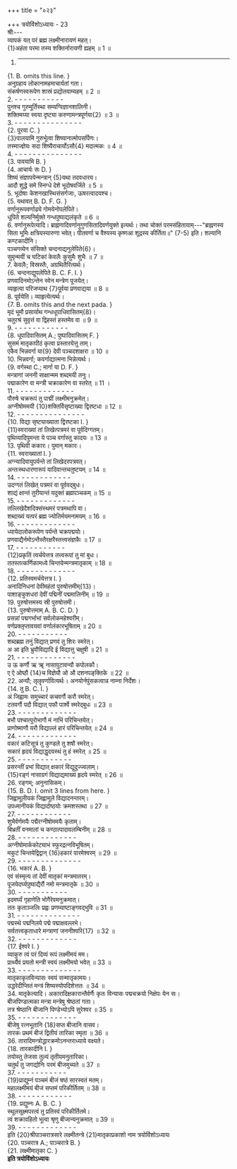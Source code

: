 +++
title = "०२३"

+++
त्रयोविंशोऽध्यायः - 23  
श्रीः---  
व्यापकं यत् परं ब्रह्म लक्ष्मीनारायणं महत्।  
{1}अहंता परमा तस्य शक्तिर्नारायणी ह्यहम् ॥ 1 ॥  
1. - - - - - - - - - - - - - -  
{1. B. omits this line. }  
अनुग्रहाय लोकानामहमाचार्यतां गता।  
संकर्षणस्वरूपेण शास्रं प्रद्योतयाम्यहम् ॥ 2 ॥  
2. - - - - - - - - - - -  
पुनश्च गुरुमूर्तिस्था सम्यग्विज्ञानशालिनी।  
शक्तिमय्या स्वया दृष्ट्या करुणामन्त्रपूर्णया{2} ॥ 3 ॥  
3. - - - - - - - - - - - - - - -  
{2. पूरया C. }  
{3}पालयामि गुरुर्भूत्वा शिष्यानात्मोपसर्पिणः।  
तस्माज्ज्ञेयः सदा शिष्यैराचार्योऽसौ{4} मदात्मकः ॥ 4 ॥  
4. - - - - - - - - - - - - - - -  
{3. पावयामि B. }  
{4. आचार्यः सः D. }  
शिष्यं संज्ञापयेन्मन्त्रान् {5}यथा तदवधारय।  
आदौ शुद्धे समे स्निग्धे देशे भूदोषवर्जिते ॥ 5 ॥  
5. भूदोषाः केशनखास्थिसंसर्गजाः, ऊषरत्वादयश्च।  
{5. यथावत् B. D. F. G. }  
वर्णानुरूपवर्णाढ्ये गोमयेनोपलेपिते।  
धूपिते शल्यनिर्मुक्ते गन्धपुष्पाद्यलंकृते ॥ 6 ॥  
6. वर्णानुरूपेत्यादि। ब्राह्नणादिवर्णानुगुणसितादिवर्णयुक्ते इत्यर्थः। तथा चोक्तं परमसंहितायाम्---"ब्राह्नणस्य सिता भूमिः क्षत्रियस्यारुणा भवेत्। पीतवर्णा च वैश्यस्य कृष्णआ शूद्रस्य कीर्तिता॥" (7-5) इति। शल्यानि कण्टकादीनि।  
पञ्चगव्येन संसिक्ते चन्दनाद्यनुलेपिते{6}।  
सुमृन्मयीं च घटिकां केवलैः कुसुमैः शुभैः ॥ 7 ॥  
7. केवलैः; विस्रस्तैः, अग्रथितैरित्यर्थः।  
{6. चन्दनाद्युपलेपिते B. C. F. I. }  
प्रणवादिनमोऽन्तेन स्वेन मन्त्रेण पूजयेत्।  
व्याहृत्या परिजप्याथ {7}पूर्वया प्रणवाद्यया ॥ 8 ॥  
8. पूर्वयेति। व्याहृत्येत्यर्थः।  
{7. B. omits this and the next pada. }  
मृदं भूमौ प्रसार्याथ गन्धधूपाधिवासितम्{8}।  
चतुरश्रं सुवृत्तं वा द्विहस्तं हस्तमेव वा ॥ 9 ॥  
9. - - - - - - - - - - - -  
{8. धूपादिवासितम् A.; पुष्पादिवासितम् F. }  
सुसमं मातृकापीठं कृत्वा प्रस्तारयेत्तु ताम्।  
एकैव भिन्नवर्गा या{9} देवी पञ्चदशाक्षरा ॥ 10 ॥  
10. भिन्नवर्गा; कवर्गाद्यात्मना भिन्नेत्यर्थः।  
{9. वर्गस्था C.; मार्गा या D. F. }  
मन्त्राणां जननी साक्षान्मम शब्दमयी तनुः।  
पद्माकारेण वा मन्त्री चक्राकारेण वा स्तरेत् ॥ 11 ।  
11. - - - - - - - - - - - - -  
पौरुषे चक्ररूपं तु पाद्मीं लक्ष्मीमनुक्रमेत्।  
अग्नीषोममयी {10}शक्तिर्विसृष्टाख्या द्विरष्टधा ॥ 12 ॥  
12. - - - - - - - - - - - - - - -  
{10. विद्या सृष्ट्याख्याता द्विरष्टका I. }  
{11}स्वराख्यां तां लिखेत्पत्रमरं वा पूर्वदिग्गतम्।  
पृथिव्यादिपुमन्ता ये पञ्च वर्गास्तु कादयः ॥ 13 ॥  
13. पृथिवी ककारः। पुमान् मकारः।  
{11. स्वराख्यातां I. }  
अग्न्यादिवायुपर्यन्ते तां लिखेदरपत्रवत्।  
अन्तःस्थधारणारूपं यादिवान्तचतुष्टयम् ॥ 14 ॥  
14. - - - - - - - - - - - -  
उदग्गतं लिखेत् पत्रमरं वा पूर्ववद्बुधः।  
शाद्यं क्षान्तं तुरीयान्तं यदुक्तं ब्रह्मपञ्चकम् ॥ 15 ॥  
15. - - - - - - - - - - - - -  
तल्लिखेदैशदिक्संस्थमरं पत्रमथापि वा।  
शब्दाख्यं यत्परं ब्रह्म ज्योतिर्मयमनामयम् ॥ 16 ॥  
16. - - - - - - - - - - - - -  
ध्यायेदालोकरूपेण पर्यन्ते चक्रपद्मयोः।  
प्रणवाद्यैर्नमोऽन्तैस्तैरक्षरैस्तत्त्वसंज्ञकैः ॥ 17 ॥  
17. - - - - - - - - - - -  
{12}प्रकृतिं त्वर्चयेत्तत्र तत्त्वरूपां तु मां बुधः।  
ततस्तत्कर्णिकामध्ये चिन्तयेन्मन्त्रमातृकाम् ॥ 18 ॥  
18. - - - - - - - - - - - - -  
{12. प्रतिस्वमर्चयेत्तत्र I. }  
अनादिनिधनां देवीमहंतां पुरुषोत्तमीम्{13}।  
पाशाङ्‌कुशधरां देवीं पद्मिनीं पद्ममालिनीम् ॥ 19 ॥  
19. पुरुषोत्तमस्य स्री पुरुषोत्तमी।  
{13. पुरुषोत्तमाम् A. B. C. D. }  
प्रसन्नां पद्मगर्भाभां सर्वलोकमहेश्वरीम्।  
वर्णप्रक्लृप्तावयवां वर्णालंकारभूषिताम् ॥ 20 ॥  
20. - - - - - - - - - - -  
शब्दब्रह्म तनुं विद्यात् प्रणवं तु शिरः स्मरेत्।  
अ आ इति भ्रुवौविद्यादि ई विद्यात्तु चक्षुषी ॥ 21 ॥  
21. - - - - - - - - - - - - -  
उ ऊ कर्णौ ऋ ॠ नासापुटावन्यौ कपोलकौ।  
ए ऐ ओष्ठौ {14}च विज्ञेयौ ओ औ दशनपङ्‌क्तिके ॥ 22 ॥  
22. अन्यौ; लृलॄवर्णावित्यर्थः। अनयोर्नपुंसकत्वान्न नाम्ना निर्देशः।  
{14. तु B. C. I. }  
अं जिह्वामः समुच्चारं कचवर्गौ करौ स्मरेत्।  
टतवर्गौ पदौ विद्यात् पफौ पार्श्वे स्मरेद्बुधः ॥ 23 ॥  
23. - - - - - - - - - - - - -  
बभौ पश्चात्पुरोभागौ मं नाभिं परिचिन्तयेत्।  
प्राणोष्माणौ यरौ विद्याल्लं हारं परिचिन्तयेत् ॥ 24 ॥  
24. - - - - - - - - - - - - -  
वकारं कटिसूत्रं तु कुण्डले तु शषौ स्मरेत्।  
सकारं हृदयं विद्याद्धृदयस्थं तु हं स्मरेत् ॥ 25 ॥  
25. - - - - - - - - - - - -  
प्रसरन्तीं प्रभां विद्यात् क्षकारं विद्युदुज्ज्वलाम्।  
{15}रङ्गं नासाग्रगं विद्याद्यमाख्यं हृदये स्मरेत् ॥ 26 ॥  
26. रङ्गम्; अनुनासिकम्।  
{15. B. D. I. omit 3 lines from here. }  
जिह्वामूलीयकं जिह्वामूले विद्यादनन्तरम्।  
उपध्मानीयकं विद्यादोष्ठयोः क्रमशस्तथा ॥ 27 ॥  
27. - - - - - - - - - - - -  
शुभैर्वर्णमयैः पद्मैरग्नीषोममयैः कृताम्।  
बिभ्रतीं वनमालां च कण्ठात्पादावलम्बिनीम् ॥ 28 ॥  
28. - - - - - - - - - - - - -  
अग्नीषोमार्ककोट्याभं स्फुरद्रत्नविभूषितम्।  
मकुटं चिन्तयेद्विद्वान् {16}हकारं पारमेश्वरम् ॥ 29 ॥  
29. - - - - - - - - - - - - - -  
{16. भकारं A. B. }  
एवं संस्मृत्य तां देवीं मातृकां मन्त्रमातरम्।  
पूजयेदर्घ्यपुष्पाद्यैरौं नमो मन्त्रमातृके ॥ 30 ॥  
30. - - - - - - - - - - -  
इदमर्घ्यं गृहाणेति भोगैरेवमनुक्रमात्।  
ततः कृताञ्जलिः प्रह्वः प्रणम्याष्टाङ्गवद्भुवि ॥ 31 ॥  
31. - - - - - - - - - - - - - -  
पद्मस्थे पद्मनिलये पद्मे पद्माक्षवल्लभे।  
सर्वतत्त्वकृताधारे मन्त्राणां जननीश्वरि{17} ॥ 32 ॥  
32. - - - - - - - - - - - - -  
{17. ईश्वरे I. }  
व्याकुरु त्वं परं दिव्यं रूपं लक्ष्मीमयं मम।  
प्रार्थ्यैवं प्रयतो मन्त्री स्वयं लक्ष्मीमयो भवेत् ॥ 33 ॥  
33. - - - - - - - - - - - - - -  
मातृकाकृतविन्यासः स्वयं सन्मातृकामयः।  
उद्धरेदीप्सितं मन्त्रं शिष्यस्योपदिशेत्ततः ॥ 34 ॥  
34. मातृकेत्यादि। अकारादिक्षकारान्तैर्वर्णैः कृतः विन्यासः पद्मचक्रयो निक्षेपः येन सः।  
बीजपिण्डात्मका मन्त्रा मन्त्रेषु श्रेष्ठतां गताः।  
तत्र श्रेष्ठानि बीजानि पिण्डेभ्योऽपि सुरेश्वर ॥ 35 ॥  
35. - - - - - - - - - - - - -  
बीजेषु रत्नभूतानि {18}सप्त बीजानि वासव।  
तारकः प्रथमं बीजं द्वितीयं तारिका स्मृता ॥ 36 ॥  
36. तारादिमन्त्रोद्धारक्रमोऽनन्तराध्याये वक्ष्यते।  
{18. तारकादीनि I. }  
तयोस्तु तेजसा तुल्यं तृतीयमनुतारिका।  
चतुर्थं तु जगद्योनिः परमं बीजमुच्यते ॥ 37 ॥  
37. - - - - - - - - - - -  
{19}प्राद्युम्नं पञ्चमं बीजं षष्ठं सारस्वतं मतम्।  
महालक्ष्मीमयं बीजं सप्तमं परिकीर्तितम् ॥ 38 ॥  
38. - - - - - - - - - - - -  
{19. प्रद्युम्नः A. B. C. }  
स्थूलसूक्ष्मपरत्वं तु प्रतिस्वं परिकीर्तितमे।  
त्वं शक्रावहितो भूत्वा श्रृणु बीजान्यनुक्रमात् ॥ 39 ॥  
39. - - - - - - - - - - - - -  
इति {20}श्रीपाञ्चरात्रसारे लक्ष्मीतन्त्रे {21}मातृकाप्रकाशो नाम त्रयोविंशोऽध्यायः  
{20. पञ्चरात्र A.; पाञ्चरात्रे B. }  
{21. लक्ष्मीमातृका C. }  
********इति त्रयोविंशोऽध्यायः********